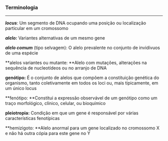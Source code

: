 ### Terminologia

---

_**locus**_: Um segmento de DNA ocupando uma posição ou localização particular em um cromossomo

_**alelo:**_ Variantes alternativas de um mesmo gene

_**alelo comum**_ \(tipo selvagem\): O alelo prevalente no conjunto de invidívuos de uma espécie

**alelos variantes ou mutante: **Alelo com mutações, alterações na sequência de nucleotídeos ou no arranjo de DNA

**genótipo:** É o conjunto de alelos que compõem a constituição genética do organismo, tanto coletivamente em todos os loci ou, mais tipicamente, em um único locus

**fenótipo: **Constitui a expressão observável de um genótipo como um traço morfológico, clínico, celular, ou bioquímico

**pleiotropia:** Condição em que um gene é responsável por várias características fenotípicas

**hemizigoto: **Alelo anormal para um gene localizado no cromossomo X e não há outra cópia para este gene no Y

